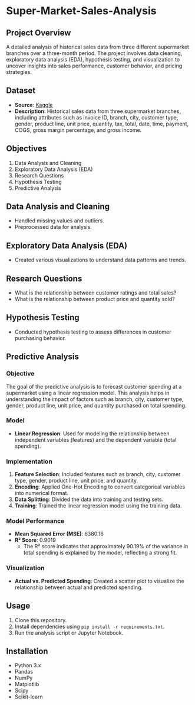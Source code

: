 # Super-Market-Sales-Analysis

## Project Overview
A detailed analysis of historical sales data from three different supermarket branches over a three-month period. The project involves data cleaning, exploratory data analysis (EDA), hypothesis testing, and visualization to uncover insights into sales performance, customer behavior, and pricing strategies.

## Dataset
- **Source**: [Kaggle](https://www.kaggle.com/datasets)
- **Description**: Historical sales data from three supermarket branches, including attributes such as invoice ID, branch, city, customer type, gender, product line, unit price, quantity, tax, total, date, time, payment, COGS, gross margin percentage, and gross income.
 
## Objectives
1. Data Analysis and Cleaning
2. Exploratory Data Analysis (EDA)
3. Research Questions
4. Hypothesis Testing
5. Predictive Analysis

## Data Analysis and Cleaning
- Handled missing values and outliers.
- Preprocessed data for analysis.

## Exploratory Data Analysis (EDA)
- Created various visualizations to understand data patterns and trends.

## Research Questions
- What is the relationship between customer ratings and total sales?
- What is the relationship between product price and quantity sold?

## Hypothesis Testing
- Conducted hypothesis testing to assess differences in customer purchasing behavior.

## Predictive Analysis
### Objective
The goal of the predictive analysis is to forecast customer spending at a supermarket using a linear regression model. This analysis helps in understanding the impact of factors such as branch, city, customer type, gender, product line, unit price, and quantity purchased on total spending.

### Model
- **Linear Regression**: Used for modeling the relationship between independent variables (features) and the dependent variable (total spending).

### Implementation
1. **Feature Selection**: Included features such as branch, city, customer type, gender, product line, unit price, and quantity.
2. **Encoding**: Applied One-Hot Encoding to convert categorical variables into numerical format.
3. **Data Splitting**: Divided the data into training and testing sets.
4. **Training**: Trained the linear regression model using the training data.

### Model Performance
- **Mean Squared Error (MSE)**: 6380.16
- **R² Score**: 0.9019
  - The R² score indicates that approximately 90.19% of the variance in total spending is explained by the model, reflecting a strong fit.

### Visualization
- **Actual vs. Predicted Spending**: Created a scatter plot to visualize the relationship between actual and predicted spending.

## Usage
1. Clone this repository.
2. Install dependencies using `pip install -r requirements.txt`.
3. Run the analysis script or Jupyter Notebook.

## Installation
- Python 3.x
- Pandas
- NumPy
- Matplotlib
- Scipy
- Scikit-learn
